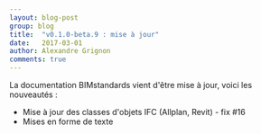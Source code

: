 ```yaml
---
layout: blog-post
group: blog
title:  "v0.1.0-beta.9 : mise à jour"
date:   2017-03-01
author: Alexandre Grignon
comments: true
---
```


La documentation BIMstandards vient d'être mise à jour, voici les nouveautés :

- Mise à jour des classes d'objets IFC (Allplan, Revit) - fix #16 
- Mises en forme de texte
